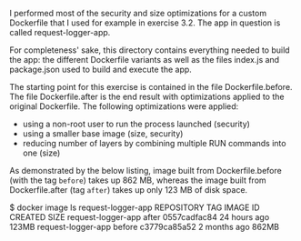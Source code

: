I performed most of the security and size optimizations for a custom Dockerfile that I used for example in exercise 3.2. The app in question is called request-logger-app.

For completeness' sake, this directory contains everything needed to build the app: the different Dockerfile variants as well as the files index.js and package.json used to build and execute the app.

The starting point for this exercise is contained in the file Dockerfile.before.
The file Dockerfile.after is the end result with optimizations applied to the original Dockerfile.
The following optimizations were applied: 
- using a non-root user to run the process launched (security)
- using a smaller base image (size, security)
- reducing number of layers by combining multiple RUN commands into one (size)

As demonstrated by the below listing, image built from Dockerfile.before (with the tag `before`) takes up 862 MB, whereas the image built from Dockerfile.after (tag `after`) takes up only 123 MB of disk space.

$ docker image ls request-logger-app
REPOSITORY           TAG       IMAGE ID       CREATED          SIZE
request-logger-app   after     0557cadfac84   24 hours ago     123MB
request-logger-app   before    c3779ca85a52   2 months ago     862MB